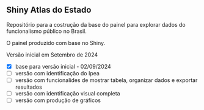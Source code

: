 ## Shiny Atlas do Estado

Repositório para a costrução da base do painel para explorar dados do funcionalismo público no Brasil.

O painel produzido com base no Shiny.

Versão inicial em Setembro de 2024

- [X] base para versão inicial - 02/09/2024
- [ ] versão com identificação do Ipea
- [ ] versão com funcionalides de mostrar tabela, organizar dados e exportar resultados
- [ ] versão com identificação visual completa
- [ ] versão com produção de gráficos
